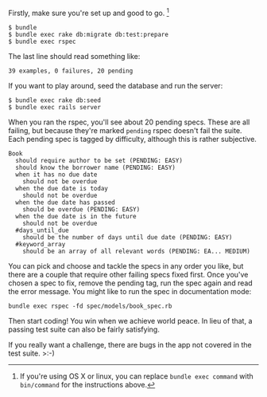 Firstly, make sure you're set up and good to go. [^1]

    $ bundle
    $ bundle exec rake db:migrate db:test:prepare
    $ bundle exec rspec

The last line should read something like:

    39 examples, 0 failures, 20 pending

If you want to play around, seed the database and run the server:

    $ bundle exec rake db:seed
    $ bundle exec rails server

When you ran the rspec, you'll see about 20 pending specs. These are all failing, but because they're marked `pending` rspec doesn't fail the suite. Each pending spec is tagged by difficulty, although this is rather subjective.

    Book
      should require author to be set (PENDING: EASY)
      should know the borrower name (PENDING: EASY)
      when it has no due date
        should not be overdue
      when the due date is today
        should not be overdue
      when the due date has passed
        should be overdue (PENDING: EASY)
      when the due date is in the future
        should not be overdue
      #days_until_due
        should be the number of days until due date (PENDING: EASY)
      #keyword_array
        should be an array of all relevant words (PENDING: EA... MEDIUM)

You can pick and choose and tackle the specs in any order you like, but there are a couple that require other failing specs fixed first. Once you've chosen a spec to fix, remove the pending tag, run the spec again and read the error message. You might like to run the spec in documentation mode:

    bundle exec rspec -fd spec/models/book_spec.rb

Then start coding! You win when we achieve world peace. In lieu of that, a passing test suite can also be fairly satisfying.


If you really want a challenge, there are bugs in the app not covered in the test suite. >:-)

[^1]: If you're using OS X or linux, you can replace `bundle exec command` with       `bin/command` for the instructions above.

